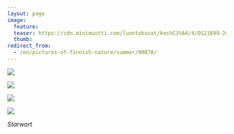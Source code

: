 ```yaml
---
layout: page
image:
  feature:
  teaser: https://cdn.minimuutti.com/luontokuvat/kes%C3%A4/4/DS21899-245px.jpg
  thumb:
redirect_from:
  - /en/pictures-of-finnish-nature/summer/00078/
---
```


![](https://cdn.minimuutti.com/luontokuvat/kes%C3%A4/4/DS21901-800px.jpg)

![](https://cdn.minimuutti.com/luontokuvat/kes%C3%A4/4/DS21864-800px.jpg)

![](https://cdn.minimuutti.com/luontokuvat/kes%C3%A4/4/DS21877-800px.jpg)

![](https://cdn.minimuutti.com/luontokuvat/kes%C3%A4/4/DS21899-800px.jpg)

*Starwort*
